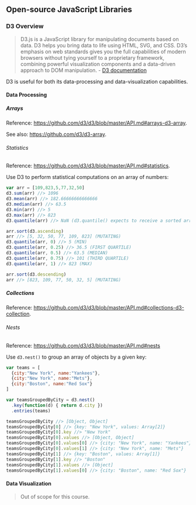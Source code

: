 ## Open-source JavaScript Libraries

### D3 Overview

> D3.js is a JavaScript library for manipulating documents based on data. D3 helps you bring data to life using HTML, SVG, and CSS. D3’s emphasis on web standards gives you the full capabilities of modern browsers without tying yourself to a proprietary framework, combining powerful visualization components and a data-driven approach to DOM manipulation. - [D3 documentation](https://d3js.org/)

D3 is useful for both its data-processing and data-visualization capabilities.

#### Data Processing

##### Arrays

Reference: https://github.com/d3/d3/blob/master/API.md#arrays-d3-array.

See also: https://github.com/d3/d3-array.

###### Statistics

Reference: https://github.com/d3/d3/blob/master/API.md#statistics.

Use D3 to perform statistical computations on an array of numbers:

```` js
var arr = [109,823,5,77,32,50]
d3.sum(arr) //> 1096
d3.mean(arr) //> 182.66666666666666
d3.median(arr) //> 63.5
d3.min(arr) //> 5
d3.max(arr) //> 823
d3.quantile(arr) //> NaN (d3.quantile() expects to receive a sorted array)

arr.sort(d3.ascending)
arr //> [5, 32, 50, 77, 109, 823] (MUTATING)
d3.quantile(arr, 0) //> 5 (MIN)
d3.quantile(arr, 0.25) //> 36.5 (FIRST QUARTILE)
d3.quantile(arr, 0.5) //> 63.5 (MEDIAN)
d3.quantile(arr, 0.75) //> 101 (THIRD QUARTILE)
d3.quantile(arr, 1) //> 823 (MAX)

arr.sort(d3.descending)
arr //> [823, 109, 77, 50, 32, 5] (MUTATING)
````

##### Collections

Reference: https://github.com/d3/d3/blob/master/API.md#collections-d3-collection.

###### Nests

Reference: https://github.com/d3/d3/blob/master/API.md#nests

Use `d3.nest()` to group an array of objects by a given key:

```` js
var teams = [
  {city:"New York", name:"Yankees"},
  {city:"New York", name:"Mets"},
  {city:"Boston", name:"Red Sox"}
]

var teamsGroupedByCity = d3.nest()
  .key(function(d) { return d.city })
  .entries(teams)

teamsGroupedByCity //> [Object, Object]
teamsGroupedByCity[0] //> {key: "New York", values: Array[2]}
teamsGroupedByCity[0].key //> "New York"
teamsGroupedByCity[0].values //> [Object, Object]
teamsGroupedByCity[0].values[0] //> {city: "New York", name: "Yankees"}
teamsGroupedByCity[0].values[1] //> {city: "New York", name: "Mets"}
teamsGroupedByCity[1] //> {key: "Boston", values: Array[1]}
teamsGroupedByCity[1].key //> "Boston"
teamsGroupedByCity[1].values //> [Object]
teamsGroupedByCity[1].values[0] //> {city: "Boston", name: "Red Sox"}
````

#### Data Visualization

> Out of scope for this course.
